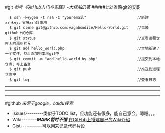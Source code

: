 #git
*参考《GitHub入门与实践》-大塚弘记著*
#####此处省略git的安装
  ```
    $ ssh -keygen -t rsa -C "youremail"                       //新建sshkey，省略ssh的使用
    $ git clone git@github.com:vagabondize/Hello-World.git    //克隆github上的仓库
    $ git status                                              //查看远程仓库上的更新状况
    $ git add hello_world.php                                 //本地新建了一个文件，然后添加到本地git中
    $ git commit -m "add hello-world by php"                  //提交到本地仓库，写上备注
    $ git push                                                //推送到远程仓库中
    $ git log                                                 //查看日志
  ```

***
* * *
- - -
#github
*来源于google，baidu搜索*
  * Issues---------类似于TODO list，但功能还有很多，能自己意会，嗯嗯。。。
  * Wiki--------***MARK暂时不懂*** [在GitHub上搭建自己的Wiki介绍](http://www.360doc.com/content/14/0514/12/14416931_377498145.shtml)
  * Gist-----------可以用来记录代码片段
